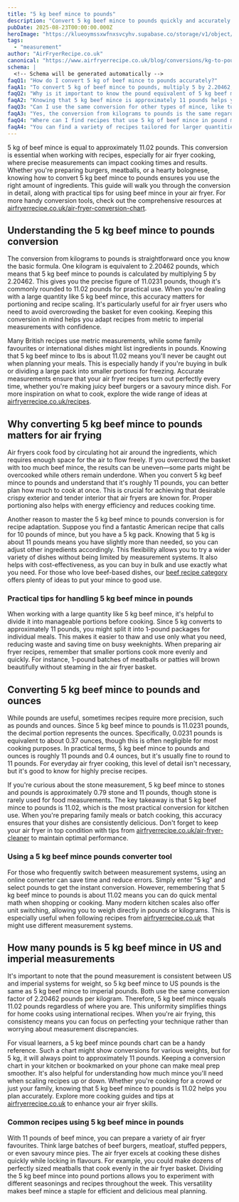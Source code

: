 ```yaml
---
title: "5 kg beef mince to pounds"
description: "Convert 5 kg beef mince to pounds quickly and accurately for perfect air fryer meals. Get the exact conversion plus cooking tips and portion guides."
pubDate: 2025-08-23T00:00:00.000Z
heroImage: "https://klueoymssxwfnxsvcyhv.supabase.co/storage/v1/object/public/Shmucket/5-kg-beef-mince-to-pounds.webp"
tags:
  - "measurement"
author: "AirFryerRecipe.co.uk"
canonical: "https://www.airfryerrecipe.co.uk/blog/conversions/kg-to-pounds/5-kg-beef-mince-to-pounds"
schema: |
  <!-- Schema will be generated automatically -->
faqQ1: "How do I convert 5 kg of beef mince to pounds accurately?"
faqA1: "To convert 5 kg of beef mince to pounds, multiply 5 by 2.20462, which gives you 11.0231 pounds. For most practical purposes, you can round this to 11.02 pounds. This conversion is essential when adapting recipes for your air fryer, as precise measurements ensure even cooking and perfect results."
faqQ2: "Why is it important to know the pound equivalent of 5 kg beef mince for air frying?"
faqA2: "Knowing that 5 kg beef mince is approximately 11 pounds helps you portion correctly for air frying. Overcrowding the air fryer basket can lead to uneven cooking, so understanding the weight in pounds allows you to cook in batches if necessary. This ensures each portion cooks evenly, giving you that desirable crispy texture without steaming."
faqQ3: "Can I use the same conversion for other types of mince, like turkey or chicken?"
faqA3: "Yes, the conversion from kilograms to pounds is the same regardless of the type of mince. So, 5 kg of turkey or chicken mince also converts to approximately 11.02 pounds. This consistency makes it easy to switch between proteins in your recipes while maintaining accurate measurements for air fryer cooking."
faqQ4: "Where can I find recipes that use 5 kg of beef mince in pound measurements?"
faqA4: "You can find a variety of recipes tailored for larger quantities on airfryerrecipe.co.uk, especially in the beef category. These recipes often include guidance on portioning and cooking times for air fryers. Converting 5 kg to pounds helps you follow these recipes accurately, ensuring delicious results every time."
---
```

<p>5 kg of beef mince is equal to approximately 11.02 pounds. This conversion is essential when working with recipes, especially for air fryer cooking, where precise measurements can impact cooking times and results. Whether you're preparing burgers, meatballs, or a hearty bolognese, knowing how to convert 5 kg beef mince to pounds ensures you use the right amount of ingredients. This guide will walk you through the conversion in detail, along with practical tips for using beef mince in your air fryer. For more handy conversion tools, check out the comprehensive resources at <a href=https://www.airfryerrecipe.co.uk/air-fryer-conversion-chart>airfryerrecipe.co.uk/air-fryer-conversion-chart</a>.</p>

<h2>Understanding the 5 kg beef mince to pounds conversion</h2>
<p>The conversion from kilograms to pounds is straightforward once you know the basic formula. One kilogram is equivalent to 2.20462 pounds, which means that 5 kg beef mince to pounds is calculated by multiplying 5 by 2.20462. This gives you the precise figure of 11.0231 pounds, though it's commonly rounded to 11.02 pounds for practical use. When you're dealing with a large quantity like 5 kg beef mince, this accuracy matters for portioning and recipe scaling. It's particularly useful for air fryer users who need to avoid overcrowding the basket for even cooking. Keeping this conversion in mind helps you adapt recipes from metric to imperial measurements with confidence.</p>

<p>Many British recipes use metric measurements, while some family favourites or international dishes might list ingredients in pounds. Knowing that 5 kg beef mince to lbs is about 11.02 means you'll never be caught out when planning your meals. This is especially handy if you're buying in bulk or dividing a large pack into smaller portions for freezing. Accurate measurements ensure that your air fryer recipes turn out perfectly every time, whether you're making juicy beef burgers or a savoury mince dish. For more inspiration on what to cook, explore the wide range of ideas at <a href=https://www.airfryerrecipe.co.uk/recipes>airfryerrecipe.co.uk/recipes</a>.</p>

<h2>Why converting 5 kg beef mince to pounds matters for air frying</h2>
<p>Air fryers cook food by circulating hot air around the ingredients, which requires enough space for the air to flow freely. If you overcrowd the basket with too much beef mince, the results can be uneven—some parts might be overcooked while others remain underdone. When you convert 5 kg beef mince to pounds and understand that it's roughly 11 pounds, you can better plan how much to cook at once. This is crucial for achieving that desirable crispy exterior and tender interior that air fryers are known for. Proper portioning also helps with energy efficiency and reduces cooking time.</p>

<p>Another reason to master the 5 kg beef mince to pounds conversion is for recipe adaptation. Suppose you find a fantastic American recipe that calls for 10 pounds of mince, but you have a 5 kg pack. Knowing that 5 kg is about 11 pounds means you have slightly more than needed, so you can adjust other ingredients accordingly. This flexibility allows you to try a wider variety of dishes without being limited by measurement systems. It also helps with cost-effectiveness, as you can buy in bulk and use exactly what you need. For those who love beef-based dishes, our <a href=https://www.airfryerrecipe.co.uk/recipe-category/beef>beef recipe category</a> offers plenty of ideas to put your mince to good use.</p>

<h3>Practical tips for handling 5 kg beef mince in pounds</h3>
<p>When working with a large quantity like 5 kg beef mince, it's helpful to divide it into manageable portions before cooking. Since 5 kg converts to approximately 11 pounds, you might split it into 1-pound packages for individual meals. This makes it easier to thaw and use only what you need, reducing waste and saving time on busy weeknights. When preparing air fryer recipes, remember that smaller portions cook more evenly and quickly. For instance, 1-pound batches of meatballs or patties will brown beautifully without steaming in the air fryer basket.</p>

<h2>Converting 5 kg beef mince to pounds and ounces</h2>
<p>While pounds are useful, sometimes recipes require more precision, such as pounds and ounces. Since 5 kg beef mince to pounds is 11.0231 pounds, the decimal portion represents the ounces. Specifically, 0.0231 pounds is equivalent to about 0.37 ounces, though this is often negligible for most cooking purposes. In practical terms, 5 kg beef mince to pounds and ounces is roughly 11 pounds and 0.4 ounces, but it's usually fine to round to 11 pounds. For everyday air fryer cooking, this level of detail isn't necessary, but it's good to know for highly precise recipes.</p>

<p>If you're curious about the stone measurement, 5 kg beef mince to stones and pounds is approximately 0.79 stone and 11 pounds, though stone is rarely used for food measurements. The key takeaway is that 5 kg beef mince to pounds is 11.02, which is the most practical conversion for kitchen use. When you're preparing family meals or batch cooking, this accuracy ensures that your dishes are consistently delicious. Don't forget to keep your air fryer in top condition with tips from <a href=https://www.airfryerrecipe.co.uk/air-fryer-cleaner>airfryerrecipe.co.uk/air-fryer-cleaner</a> to maintain optimal performance.</p>

<h3>Using a 5 kg beef mince pounds converter tool</h3>
<p>For those who frequently switch between measurement systems, using an online converter can save time and reduce errors. Simply enter "5 kg" and select pounds to get the instant conversion. However, remembering that 5 kg beef mince to pounds is about 11.02 means you can do quick mental math when shopping or cooking. Many modern kitchen scales also offer unit switching, allowing you to weigh directly in pounds or kilograms. This is especially useful when following recipes from <a href=https://www.airfryerrecipe.co.uk/>airfryerrecipe.co.uk</a> that might use different measurement systems.</p>

<h2>How many pounds is 5 kg beef mince in US and imperial measurements</h2>
<p>It's important to note that the pound measurement is consistent between US and imperial systems for weight, so 5 kg beef mince to US pounds is the same as 5 kg beef mince to imperial pounds. Both use the same conversion factor of 2.20462 pounds per kilogram. Therefore, 5 kg beef mince equals 11.02 pounds regardless of where you are. This uniformity simplifies things for home cooks using international recipes. When you're air frying, this consistency means you can focus on perfecting your technique rather than worrying about measurement discrepancies.</p>

<p>For visual learners, a 5 kg beef mince pounds chart can be a handy reference. Such a chart might show conversions for various weights, but for 5 kg, it will always point to approximately 11 pounds. Keeping a conversion chart in your kitchen or bookmarked on your phone can make meal prep smoother. It's also helpful for understanding how much mince you'll need when scaling recipes up or down. Whether you're cooking for a crowd or just your family, knowing that 5 kg beef mince to pounds is 11.02 helps you plan accurately. Explore more cooking guides and tips at <a href=https://www.airfryerrecipe.co.uk/>airfryerrecipe.co.uk</a> to enhance your air fryer skills.</p>

<h3>Common recipes using 5 kg beef mince in pounds</h3>
<p>With 11 pounds of beef mince, you can prepare a variety of air fryer favourites. Think large batches of beef burgers, meatloaf, stuffed peppers, or even savoury mince pies. The air fryer excels at cooking these dishes quickly while locking in flavours. For example, you could make dozens of perfectly sized meatballs that cook evenly in the air fryer basket. Dividing the 5 kg beef mince into pound portions allows you to experiment with different seasonings and recipes throughout the week. This versatility makes beef mince a staple for efficient and delicious meal planning.</p>
